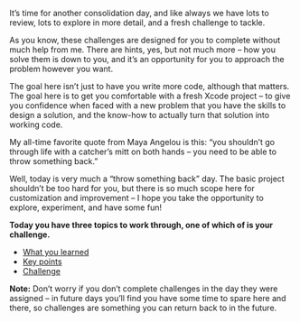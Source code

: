 It’s time for another consolidation day, and like always we have lots to review, lots to explore in more detail, and a fresh challenge to tackle.

As you know, these challenges are designed for you to complete without much help from me. There are hints, yes, but not much more – how you solve them is down to you, and it’s an opportunity for you to approach the problem however you want.

The goal here isn’t just to have you write more code, although that matters. The goal here is to get you comfortable with a fresh Xcode project – to give you confidence when faced with a new problem that you have the skills to design a solution, and the know-how to actually turn that solution into working code.

My all-time favorite quote from Maya Angelou is this: “you shouldn’t go through life with a catcher’s mitt on both hands – you need to be able to throw something back.”

Well, today is very much a “throw something back” day. The basic project shouldn’t be too hard for you, but there is so much scope here for customization and improvement – I hope you take the opportunity to explore, experiment, and have some fun!

**Today you have three topics to work through, one of which of is your challenge.**

- [What you learned](https://www.hackingwithswift.com/guide/ios-swiftui/3/1/what-you-learned)
- [Key points](https://www.hackingwithswift.com/guide/ios-swiftui/3/2/key-points)
- [Challenge](https://www.hackingwithswift.com/guide/ios-swiftui/3/3/challenge)

**Note:** Don’t worry if you don’t complete challenges in the day they were assigned – in future days you’ll find you have some time to spare here and there, so challenges are something you can return back to in the future.
